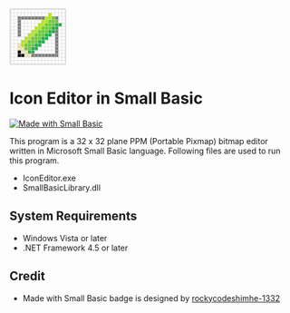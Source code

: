 ![icon](img/IconEditorSmall.PNG)
# Icon Editor in Small Basic

[![Made with Small Basic](https://img.shields.io/badge/Made%20with-Small%20Basic-orange)](http://smallbasic.com)

This program is a 32 x 32 plane PPM (Portable Pixmap) bitmap editor written in Microsoft Small Basic language. Following files are used to run this program.

* IconEditor.exe
* SmallBasicLibrary.dll

## System Requirements

* Windows Vista or later
* .NET Framework 4.5 or later

## Credit
 
* Made with Small Basic badge is designed by [rockycodeshimhe-1332](https://docs.microsoft.com/en-us/answers/questions/210063/guys-i-made-a-nice-small-basic-github-badge.html)
